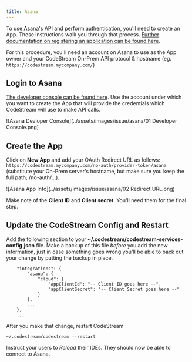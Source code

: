 ```yaml
---
title: Asana
---
```


To use Asana's API and perform authentication, you'll need to create an App.
These instructions walk you through that process. [Further documentation on
registering an application can be found
here](https://developers.asana.com/docs/authentication-basics).

For this procedure, you'll need an account on Asana to use as the App owner and
your CodeStream On-Prem API protocol & hostname (eg.
`https://codestream.mycompany.com/`)


## Login to Asana

[The developer console can be found
here](https://app.asana.com/0/developer-console). Use the account under which
you want to create the App that will provide the credentials which CodeStream
will use to make API calls.

![Asana Devloper Console](../assets/images/issue/asana/01 Developer Console.png)


## Create the App

Click on **New App** and add your OAuth Redirect URL as follows:
`https://codestream.mycompany.com/no-auth/provider-token/asana` (substitute your
On-Prem server's hostname, but make sure you keep the full path; /no-auth/...).

![Asana App Info](../assets/images/issue/asana/02 Redirect URL.png)

Make note of the **Client ID** and **Client secret**. You'll need them for the
final step.


## Update the CodeStream Config and Restart

Add the following section to your
**~/.codestream/codestream-services-config.json** file. Make a backup of this
file _before_ you add the new information, just in case something goes wrong
you'll be able to back out your change by putting the backup in place.
```
	"integrations": {
		"asana": {
			"cloud": {
				"appClientId": "-- Client ID goes here --",
				"appClientSecret": "-- Client Secret goes here --"
			}
		},
		...
	},
	...
```

After you make that change, restart CodeStream
```
~/.codestream/codestream --restart
```

Instruct your users to _Reload_ their IDEs. They should now be able to connect
to Asana.
